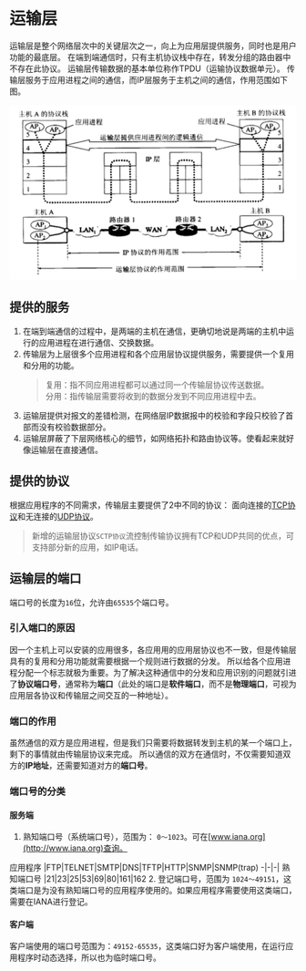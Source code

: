 # 运输层
运输层是整个网络层次中的关键层次之一，向上为应用层提供服务，同时也是用户功能的最底层。
在端到端通信时，只有主机协议栈中存在，转发分组的路由器中不存在此协议。
运输层传输数据的基本单位称作TPDU（运输协议数据单元）。
传输层服务于应用进程之间的通信，而IP层服务于主机之间的通信，作用范围如下图。

![作用范围](logic-connection.png)

## 提供的服务
1. 在端到端通信的过程中，是两端的主机在通信，更确切地说是两端的主机中运行的应用进程在进行通信、交换数据。
2. 传输层为上层很多个应用进程和各个应用层协议提供服务，需要提供一个复用和分用的功能。
    > 复用：指不同应用进程都可以通过同一个传输层协议传送数据。<br>
    > 分用：指传输层需要将收到的数据分发到不同应用进程中去。
3. 运输层提供对报文的差错检测，在网络层IP数据报中的校验和字段只校验了首部而没有校验数据部分。
4. 运输层屏蔽了下层网络核心的细节，如网络拓扑和路由协议等。使看起来就好像运输层在直接通信。

## 提供的协议
根据应用程序的不同需求，传输层主要提供了2中不同的协议：
面向连接的[TCP协议](../../protocol/tcp/tcp-protocol.md)和无连接的[UDP协议](../../protocol/udp/udp-protocol.md)。
> 新增的运输层协议`SCTP协议`流控制传输协议拥有TCP和UDP共同的优点，可支持部分新的应用，如IP电话。

## 运输层的端口
端口号的长度为`16`位，允许由`65535`个端口号。

### 引入端口的原因
因一个主机上可以安装的应用很多，各应用用的应用层协议也不一致，但是传输层具有的复用和分用功能就需要根据一个规则进行数据的分发。
所以给各个应用进程分配一个标志就极为重要。为了解决这种通信中的分发和应用识别的问题就引进了**协议端口号**，通常称为**端口**（此处的端口是**软件端口**，而不是**物理端口**，可视为应用层各协议和传输层之间交互的一种地址）。
### 端口的作用
虽然通信的双方是应用进程，但是我们只需要将数据转发到主机的某一个端口上，剩下的事情就由传输层协议来完成。
所以通信的双方在通信时，不仅需要知道双方的**IP地址**，还需要知道对方的**端口号**。
### 端口号的分类

#### 服务端
1. 熟知端口号（系统端口号），范围为： `0～1023`。可在[www.iana.org](http://www.iana.org)查询。

应用程序 |FTP|TELNET|SMTP|DNS|TFTP|HTTP|SNMP|SNMP(trap)
-|-|-|
熟知端口号 |21|23|25|53|69|80|161|162
2. 登记端口号，范围为 `1024～49151`，这类端口是为没有熟知端口号的应用程序使用的。如果应用程序需要使用这类端口，需要在IANA进行登记。

#### 客户端
客户端使用的端口号范围为：`49152-65535`，这类端口好为客户端使用，在运行应用程序时动态选择，所以也为临时端口号。





